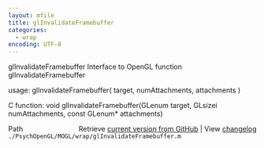 ```yaml
---
layout: mfile
title: glInvalidateFramebuffer
categories:
  - wrap
encoding: UTF-8
---
```


glInvalidateFramebuffer  Interface to OpenGL function glInvalidateFramebuffer

usage:  glInvalidateFramebuffer( target, numAttachments, attachments )

C function:  void glInvalidateFramebuffer(GLenum target, GLsizei numAttachments, const GLenum\* attachments)


<div class="code_header" style="text-align:right;">
  <span style="float:left;">Path&nbsp;&nbsp;</span> <span class="counter">Retrieve <a href=
  "https://raw.github.com/Psychtoolbox-3/Psychtoolbox-3/beta/./PsychOpenGL/MOGL/wrap/glInvalidateFramebuffer.m">current version from GitHub</a> | View <a href=
  "https://github.com/Psychtoolbox-3/Psychtoolbox-3/commits/beta/./PsychOpenGL/MOGL/wrap/glInvalidateFramebuffer.m">changelog</a></span>
</div>
<div class="code">
  <code>./PsychOpenGL/MOGL/wrap/glInvalidateFramebuffer.m</code>
</div>
